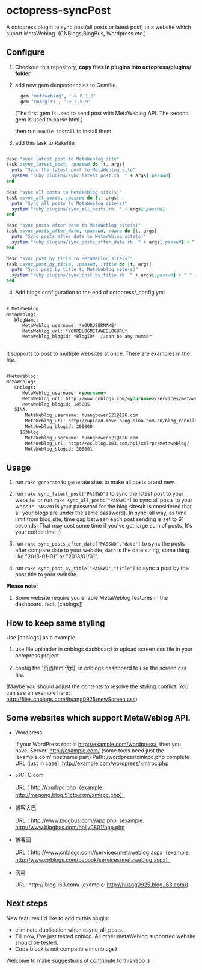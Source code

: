 octopress-syncPost
==================

A octopress plugin to sync post(all posts or latest post) to a website which suport MetaWeblog. (CNBlogs,BlogBus, Wordpress etc.)


## Configure

1. Checkout this repository, **copy files in plugins into octopress/plugins/ folder.**

2. add new gem denpendencies to Gemfile.

	```ruby
	  gem 'metaweblog', '~> 0.1.0'
	  gem 'nokogiri', '~> 1.5.9'
	```
	(The first gem is used to send post with MetaWeblog API.
	The second gem is used to parse html.)

	then run `bundle install` to install them.

3. add this task to Rakefile.

```ruby

desc "sync latest post to MetaWeblog site"
task :sync_latest_post, :passwd do |t, args|
  puts "Sync the latest post to MetaWeblog site"
  system "ruby plugins/sync_latest_post.rb  " + args[:passwd]
end

desc "sync all posts to MetaWeblog site(s)"
task :sync_all_posts, :passwd do |t, args|
  puts "Sync all posts to MetaWeblog site(s)"
  system "ruby plugins/sync_all_posts.rb  " + args[:passwd]
end

desc "sync posts after date to MetaWeblog site(s)"
task :sync_posts_after_date, :passwd, :date do |t, args|
  puts "Sync posts after date to MetaWeblog site(s)"
  system "ruby plugins/sync_posts_after_date.rb  " + args[:passwd] + " " + args[:date]
end

desc "sync post by title to MetaWeblog site(s)"
task :sync_post_by_title, :passwd, :title do |t, args|
  puts "Sync post by title to MetaWeblog site(s)"
  system "ruby plugins/sync_post_by_title.rb  " + args[:passwd] + " " + args[:title]
end

```


4. Add blogs configuration to the end of octopress/_config.yml


``` xml

# MetaWeblog
MetaWeblog:
   blogName:
      MetaWeblog_username: *YOURUSERNAME*
      MetaWeblog_url: *YOURBLOGMETAWEBLOGURL*
      MetaWeblog_blogid: *BlogID*  //can be any number
      

``` 
	
It supports to post to multiple websites at once. There are examples in the file.


```xml

#MetaWeblog:
MetaWeblog:
   Cnblogs:
      MetaWeblog_username: <yourname>
	  MetaWeblog_url: http://www.cnblogs.com/<yourname>/services/metaweblog.aspx
	  MetaWeblog_blogid: 145005
   SINA:
	   MetaWeblog_username: huangbowen521@126.com
	   MetaWeblog_url: http://upload.move.blog.sina.com.cn/blog_rebuild/blog/xmlrpc.php
	   MetaWeblog_blogid: 200000
	 163blog:
	   MetaWeblog_username: huangbowen521@126.com
	   MetaWeblog_url: http://os.blog.163.com/api/xmlrpc/metaweblog/
	   MetaWeblog_blogid: 200001

```


## Usage

1. run `rake generate` to generate sites to make all posts brand new.


2. run `rake sync_latest_post["PASSWD"]` to sync the latest post to your website. 
or run `rake sync_all_posts["PASSWD"]` to sync all posts to your website. `PASSWD` is your password for the blog sites(It is considered that all your blogs are under the same password). In sync-all way, as time limit from blog site, time gap between each post sending is set to 61 seconds. That may cost some time if you've got large sum of posts, It's your coffee time ;)


3. run `rake sync_posts_after_date["PASSWD","date"]` to sync the posts after compare date to your website, `date` is the date string, some thing like "2013-01-01" or "2013/01/01". 


4. run `rake sync_post_by_title["PASSWD","title"]` to sync a post by the post title to your website. 


**Please note:** 

1. Some website require you enable MetaWeblog features in the dashboard. (ect. [cnblogs])

## How to keep same styling

Use [cnblogs] as a example.

1. use file uploader in cnblogs dashboard to upload screen.css file in your octopress project.

2. config the '页首html代码' in cnblogs dashboard to use the screen.css file.

(Maybe you should adjust the contents to resolve the styling conflict. You can see an example here: <http://files.cnblogs.com/huang0925/newScreen.css>)


## Some websites which support MetaWeblog API.

* Wordpress

	If your WordPress root is http://example.com/wordpress/, then you have:
	Server: http://example.com/ (some tools need just the 'example.com' hostname part)
	Path: /wordpress/xmlrpc.php
	complete URL (just in case): http://example.com/wordpress/xmlrpc.php

* 51CTO.com

	URL：http://<yourBlogUrl>/xmlrpc.php（example: http://magong.blog.51cto.com/xmlrpc.php）

* 博客大巴

	URL：http://www.blogbus.com/<accountName>/app.php（example: http://www.blogbus.com/holly0801/app.php

* 博客园

	URL：http://www.cnblogs.com/<accountName>/services/metaweblog.aspx（example: http://www.cnblogs.com/bvbook/services/metaweblog.aspx）

* 网易

	URL: http://<accountName>.blog.163.com/ (example: http://huang0925.blog.163.com/).

## Next steps

New features I'd like to add to this plugin:

* eliminate duplication when csync_all_posts.
* Till now, I've just tested cnblog. All other metaWeblog supported website should be tested.
* Code block is not compatible in cnblogs?

Welcome to make suggestions ot contribute to this repo :)